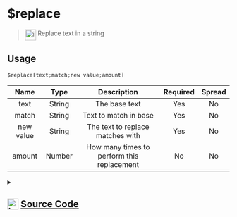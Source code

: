 # $replace
> <img align="top" src="https://upload.wikimedia.org/wikipedia/commons/thumb/e/e4/Infobox_info_icon.svg/160px-Infobox_info_icon.svg.png?20150409153300" alt="image" width="25" height="auto"> Replace text in a string
## Usage
```
$replace[text;match;new value;amount]
```
| Name | Type | Description | Required | Spread
| :---: | :---: | :---: | :---: | :---: |
text | String | The base text | Yes | No
match | String | Text to match in base | Yes | No
new value | String | The text to replace matches with | Yes | No
amount | Number | How many times to perform this replacement | No | No
<details>
<summary>
    
## <img align="top" src="https://cdn4.iconfinder.com/data/icons/iconsimple-logotypes/512/github-512.png" alt="image" width="25" height="auto">  [Source Code](https://github.com/tryforge/ForgeScript-V2/blob/main/src/native/replace.ts)
    
</summary>
    
```ts
import { ArgType, NativeFunction, Return } from "../structures"

export default new NativeFunction({
    name: "$replace",
    version: "1.0.0",
    description: "Replace text in a string",
    unwrap: true,
    args: [
        {
            name: "text",
            description: "The base text",
            rest: false,
            required: true,
            type: ArgType.String
        },
        {
            name: "match",
            description: "Text to match in base",
            rest: false,
            required: true,
            type: ArgType.String
        },
        {
            name: "new value",
            description: "The text to replace matches with",
            type: ArgType.String,
            rest: false,
            required: true
        },
        {
            name: "amount",
            description: "How many times to perform this replacement",
            rest: false,
            type: ArgType.Number
        }
    ],
    brackets: true,
    execute(ctx, [ text, match, replacement, amount ]) {
        amount ??= -1
        if (amount === -1) {
            return Return.success(text.replaceAll(match, replacement))
        }
        let i = 0
        return Return.success(text.replace(match, m => ++i <= amount! ? m : replacement))
    }
})
```
    
</details>